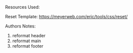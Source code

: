 Resources Used:

Reset Template: https://meyerweb.com/eric/tools/css/reset/


Authors Notes:


1. reformat header
1. reformat main
1. reformat footer